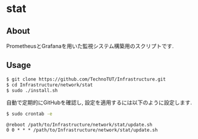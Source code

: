 # stat
## About
PrometheusとGrafanaを用いた監視システム構築用のスクリプトです.  

## Usage
```sh
$ git clone https://github.com/TechnoTUT/Infrastructure.git
$ cd Infrastructure/network/stat
$ sudo ./install.sh
```
自動で定期的にGitHubを確認し, 設定を適用するには以下のように設定します.
```sh
$ sudo crontab -e
```
```crontab
@reboot /path/to/Infrastructure/network/stat/update.sh
0 0 * * * /path/to/Infrastructure/network/stat/update.sh
```